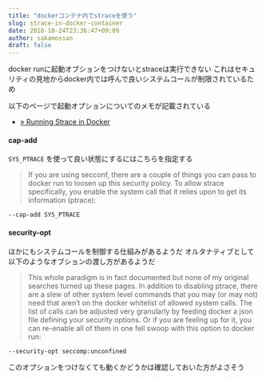 ```yaml
---
title: "dockerコンテナ内でstraceを使う"
slug: strace-in-docker-container
date: 2018-10-24T23:36:47+09:00
author: sakamossan
draft: false
---
```


docker runに起動オブションをつけないとstraceは実行できない
これはセキュリティの見地からdocker内では呼んで良いシステムコールが制限されているため

以下のページで起動オプションについてのメモが記載されている

- [» Running Strace in Docker](http://blog.johngoulah.com/2016/03/running-strace-in-docker/)


#### cap-add

`SYS_PTRACE` を使って良い状態にするにはこちらを指定する

> If you are using secconf, there are a couple of things you can pass to docker run to loosen up this security policy. To allow strace specifically, you enable the system call that it relies upon to get its information (ptrace):

```
--cap-add SYS_PTRACE
```


#### security-opt

ほかにもシステムコールを制御する仕組みがあるようだ
オルタナティブとして以下のようなオブションの渡し方があるようだ

> This whole paradigm is in fact documented but none of my original searches turned up these pages. In addition to disabling ptrace, there are a slew of other system level commands that you may (or may not) need that aren’t on the docker whitelist of allowed system calls. The list of calls can be adjusted very granularly by feeding docker a json file defining your security options. Or if you are feeling up for it, you can re-enable all of them in one fell swoop with this option to docker run:

```
--security-opt seccomp:unconfined
```

このオプションをつけなくても動くかどうかは確認しておいた方がよさそう
